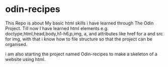 # odin-recipes
This Repo is about My basic html skills i have learned through The Odin Project.
Till now I have learned html elements e.g. doctype,html,head,body,h1-h6,p,img,
a, and attributes like href for a and src for img, with that i know how  to file structure 
so that the project can be organised.

i am also starting the project named Odin-recipes to make a skeleton of a website 
using html.
